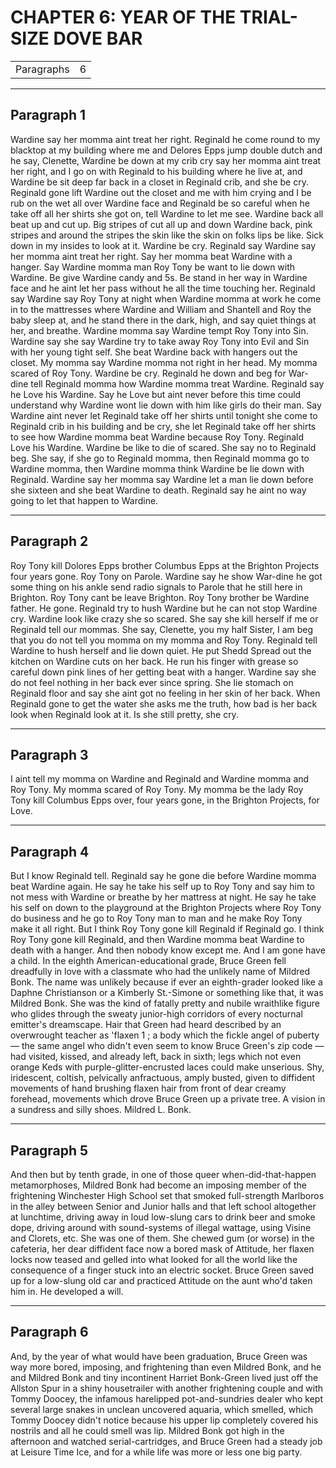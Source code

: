 # CHAPTER 6: YEAR OF THE TRIAL-SIZE DOVE BAR

| | |
|------------|-----|
| Paragraphs |6|

---
## Paragraph 1

Wardine say her momma aint treat her right. Reginald he come round to my blacktop at my building where me and Delores Epps jump double dutch and he say, Clenette, Wardine be down at my crib cry say her momma aint treat her right, and I go on with Reginald to his building where he live at, and Wardine be sit deep far back in a closet in Reginald crib, and she be cry. Reginald gone lift Wardine out the closet and me with him crying and I be rub on the wet all over Wardine face and Reginald be so careful when he take off all her shirts she got on, tell Wardine to let me see. Wardine back all beat up and cut up. Big stripes of cut all up and down Wardine back, pink stripes and around the stripes the skin like the skin on folks lips be like. Sick down in my insides to look at it. Wardine be cry. Reginald say Wardine say her momma aint treat her right. Say her momma beat Wardine with a hanger. Say Wardine momma man Roy Tony be want to lie down with Wardine. Be give Wardine candy and 5s. Be stand in her way in Wardine face and he aint let her pass without he all the time touching her. Reginald say Wardine say Roy Tony at night when Wardine momma at work he come in to the mattresses where Wardine and William and Shantell and Roy the baby sleep at, and he stand there in the dark, high, and say quiet things at her, and breathe. Wardine momma say Wardine tempt Roy Tony into Sin. Wardine say she say Wardine try to take away Roy Tony into Evil and Sin with her young tight self. She beat Wardine back with hangers out the closet. My momma say Wardine momma not right in her head. My momma scared of Roy Tony. Wardine be cry. Reginald he down and beg for War-dine tell Reginald momma how Wardine momma treat Wardine. Reginald say he Love his Wardine. Say he Love but aint never before this time could understand why Wardine wont lie down with him like girls do their man. Say Wardine aint never let Reginald take off her shirts until tonight she come to Reginald crib in his building and be cry, she let Reginald take off her shirts to see how Wardine momma beat Wardine because Roy Tony. Reginald Love his Wardine. Wardine be like to die of scared. She say no to Reginald beg. She say, if she go to Reginald momma, then Reginald momma go to Wardine momma, then Wardine momma think Wardine be lie down with Reginald. Wardine say her momma say Wardine let a man lie down before she sixteen and she beat Wardine to death. Reginald say he aint no way going to let that happen to Wardine.

---
## Paragraph 2

Roy Tony kill Dolores Epps brother Columbus Epps at the Brighton Projects four years gone. Roy Tony on Parole. Wardine say he show War-dine he got some thing on his ankle send radio signals to Parole that he still here in Brighton. Roy Tony cant be leave Brighton. Roy Tony brother be Wardine father. He gone. Reginald try to hush Wardine but he can not stop Wardine cry. Wardine look like crazy she so scared. She say she kill herself if me or Reginald tell our mommas. She say, Clenette, you my half Sister, I am beg that you do not tell you momma on my momma and Roy Tony. Reginald tell Wardine to hush herself and lie down quiet. He put Shedd Spread out the kitchen on Wardine cuts on her back. He run his finger with grease so careful down pink lines of her getting beat with a hanger. Wardine say she do not feel nothing in her back ever since spring. She lie stomach on Reginald floor and say she aint got no feeling in her skin of her back. When Reginald gone to get the water she asks me the truth, how bad is her back look when Reginald look at it. Is she still pretty, she cry.

---
## Paragraph 3

I aint tell my momma on Wardine and Reginald and Wardine momma and Roy Tony. My momma scared of Roy Tony. My momma be the lady Roy Tony kill Columbus Epps over, four years gone, in the Brighton Projects, for Love.

---
## Paragraph 4

But I know Reginald tell. Reginald say he gone die before Wardine momma beat Wardine again. He say he take his self up to Roy Tony and say him to not mess with Wardine or breathe by her mattress at night. He say he take his self on down to the playground at the Brighton Projects where Roy Tony do business and he go to Roy Tony man to man and he make Roy Tony make it all right. But I think Roy Tony gone kill Reginald if Reginald go. I think Roy Tony gone kill Reginald, and then Wardine momma beat Wardine to death with a hanger. And then nobody know except me. And I am gone have a child. In the eighth American-educational grade, Bruce Green fell dreadfully in love with a classmate who had the unlikely name of Mildred Bonk. The name was unlikely because if ever an eighth-grader looked like a Daphne Christianson or a Kimberly St.-Simone or something like that, it was Mildred Bonk. She was the kind of fatally pretty and nubile wraithlike figure who glides through the sweaty junior-high corridors of every nocturnal emitter's dreamscape. Hair that Green had heard described by an overwrought teacher as 'flaxen 1 ; a body which the fickle angel of puberty — the same angel who didn't even seem to know Bruce Green's zip code — had visited, kissed, and already left, back in sixth; legs which not even orange Keds with purple-glitter-encrusted laces could make unserious. Shy, iridescent, coltish, pelvically anfractuous, amply busted, given to diffident movements of hand brushing flaxen hair from front of dear creamy forehead, movements which drove Bruce Green up a private tree. A vision in a sundress and silly shoes. Mildred L. Bonk.

---
## Paragraph 5

And then but by tenth grade, in one of those queer when-did-that-happen metamorphoses, Mildred Bonk had become an imposing member of the frightening Winchester High School set that smoked full-strength Marlboros in the alley between Senior and Junior halls and that left school altogether at lunchtime, driving away in loud low-slung cars to drink beer and smoke dope, driving around with sound-systems of illegal wattage, using Visine and Clorets, etc. She was one of them. She chewed gum (or worse) in the cafeteria, her dear diffident face now a bored mask of Attitude, her flaxen locks now teased and gelled into what looked for all the world like the consequence of a finger stuck into an electric socket. Bruce Green saved up for a low-slung old car and practiced Attitude on the aunt who'd taken him in. He developed a will.

---
## Paragraph 6

And, by the year of what would have been graduation, Bruce Green was way more bored, imposing, and frightening than even Mildred Bonk, and he and Mildred Bonk and tiny incontinent Harriet Bonk-Green lived just off the Allston Spur in a shiny housetrailer with another frightening couple and with Tommy Doocey, the infamous harelipped pot-and-sundries dealer who kept several large snakes in unclean uncovered aquaria, which smelled, which Tommy Doocey didn't notice because his upper lip completely covered his nostrils and all he could smell was lip. Mildred Bonk got high in the afternoon and watched serial-cartridges, and Bruce Green had a steady job at Leisure Time Ice, and for a while life was more or less one big party.
